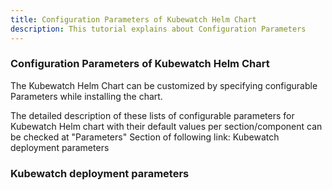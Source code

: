 ```yaml
---
title: Configuration Parameters of Kubewatch Helm Chart
description: This tutorial explains about Configuration Parameters
---
```



### Configuration Parameters of Kubewatch Helm Chart

The Kubewatch Helm Chart can be customized by specifying configurable Parameters while installing the chart.

The detailed description of these lists of configurable parameters for Kubewatch Helm chart with their default values per section/component can be checked at "Parameters" Section of following link:
Kubewatch deployment parameters

### Kubewatch deployment parameters



